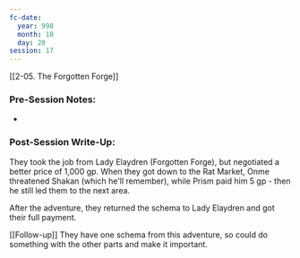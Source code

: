```yaml
---
fc-date:
  year: 998
  month: 10
  day: 20
session: 17
---
```

[[2-05. The Forgotten Forge]]

### Pre-Session Notes:
* 


### Post-Session Write-Up:
They took the job from Lady Elaydren (Forgotten Forge), but negotiated a better price of 1,000 gp. When they got down to the Rat Market, Onme threatened Shakan (which he'll remember), while Prism paid him 5 gp - then he still led them to the next area.

After the adventure, they returned the schema to Lady Elaydren and got their full payment.

[[Follow-up]] They have one schema from this adventure, so could do something with the other parts and make it important.